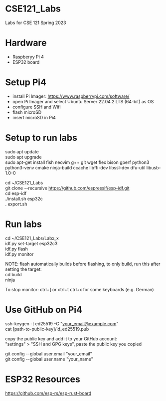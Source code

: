 # CSE121_Labs
Labs for CSE 121 Spring 2023

# Hardware
- Raspberyy Pi 4
- ESP32 board

# Setup Pi4
- install Pi Imager: https://www.raspberrypi.com/software/
- open Pi Imager and select Ubuntu Server 22.04.2 LTS (64-bit) as OS
- configure SSH and Wifi
- flash microSD
- insert microSD in Pi4

# Setup to run labs
sudo apt update  
sudo apt upgrade  
sudo apt-get install fish neovim g++ git wget flex bison gperf python3 python3-venv cmake ninja-build ccache libffi-dev libssl-dev dfu-util libusb-1.0-0

cd ~/CSE121_Labs  
git clone --recursive https://github.com/espressif/esp-idf.git  
cd esp-idf  
./install.sh esp32c  
. export.sh  

# Run labs
cd ~/CSE121_Labs/Labx_x  
idf.py set-target esp32c3  
idf.py flash  
idf.py monitor  

NOTE: flash automatically builds before flashing, to only build, run this after setting the target:  
cd build  
ninja  

To stop monitor: ctrl+] or ctrl+t ctrl+x for some keyboards (e.g. German)

# Use GitHub on Pi4
ssh-keygen -t ed25519 -C "your_email@example.com"  
cat [path-to-public-key]/id_ed25519.pub
  
copy the public key and add it to your GitHub account:  
"settings" > "SSH and GPG keys", paste the public key you copied

git config --global user.email "your_email"  
git config --global user.name "your_name"

# ESP32 Resources
https://github.com/esp-rs/esp-rust-board
